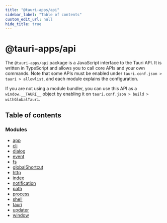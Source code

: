 ```yaml
---
title: "@tauri-apps/api"
sidebar_label: "Table of contents"
custom_edit_url: null
hide_title: true
---
```


# @tauri-apps/api

The `@tauri-apps/api` package is a JavaScript interface to the Tauri API.
It is written in TypeScript and allows you to call core APIs and your own commands.
Note that some APIs must be enabled under `tauri.conf.json > tauri > allowlist`, and each module explains the configuration.

If you are not using a module bundler, you can use this API as a `window.__TAURI__` object by enabling it on `tauri.conf.json > build > withGlobalTauri`.

## Table of contents

### Modules

- [app](modules/app.md)
- [cli](modules/cli.md)
- [dialog](modules/dialog.md)
- [event](modules/event.md)
- [fs](modules/fs.md)
- [globalShortcut](modules/globalshortcut.md)
- [http](modules/http.md)
- [index](modules/index.md)
- [notification](modules/notification.md)
- [path](modules/path.md)
- [process](modules/process.md)
- [shell](modules/shell.md)
- [tauri](modules/tauri.md)
- [updater](modules/updater.md)
- [window](modules/window.md)
